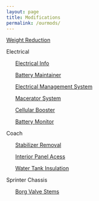 ```yaml
---
layout: page
title: Modifications
permalink: /ourmods/
---
```


[Weight Reduction](/ourmods/weightreduction)

Electrical

&nbsp;&nbsp;&nbsp;&nbsp;&nbsp;&nbsp;[Electrical Info](/ourmods/electrical)

&nbsp;&nbsp;&nbsp;&nbsp;&nbsp;&nbsp;[Battery Maintainer](/ourmods/batterymaintainer/)
             
&nbsp;&nbsp;&nbsp;&nbsp;&nbsp;&nbsp;[Electrical Management System](/ourmods/ems/)

&nbsp;&nbsp;&nbsp;&nbsp;&nbsp;&nbsp;[Macerator System](/ourmods/macerator/)

&nbsp;&nbsp;&nbsp;&nbsp;&nbsp;&nbsp;[Cellular Booster](/ourmods/cellbooster/)

&nbsp;&nbsp;&nbsp;&nbsp;&nbsp;&nbsp;[Battery Monitor](/ourmods/batterymonitor/)

Coach

&nbsp;&nbsp;&nbsp;&nbsp;&nbsp;&nbsp;[Stabilizer Removal](/ourmods/stabilizers/)

&nbsp;&nbsp;&nbsp;&nbsp;&nbsp;&nbsp;[Interior Panel Acess](/ourmods/interiorpanels/)

&nbsp;&nbsp;&nbsp;&nbsp;&nbsp;&nbsp;[Water Tank Insulation](/ourmods/waterinsulation/)

Sprinter Chassis

&nbsp;&nbsp;&nbsp;&nbsp;&nbsp;&nbsp;[Borg Valve Stems](/ourmods/valvestems/)




